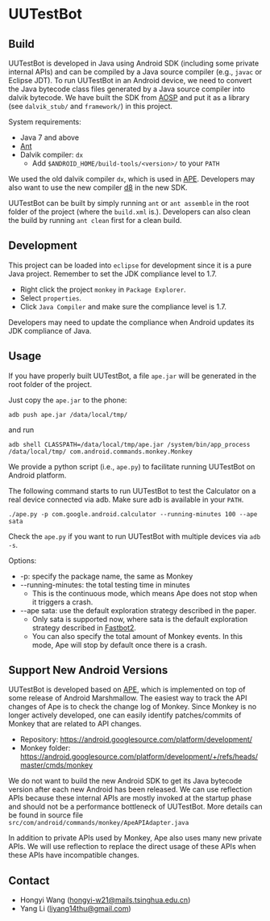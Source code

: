 # UUTestBot

## Build

UUTestBot is developed in Java using Android SDK (including some private internal APIs)
and can be compiled by a Java source compiler (e.g., `javac` or Eclipse JDT).
To run UUTestBot in an Android device, we need to convert the Java bytecode class files generated by a Java source compiler into dalvik bytecode.
We have built the SDK from [AOSP](https://source.android.com/) and put it as a library (see `dalvik_stub/` and `framework/`) in this project.

System requirements:

* Java 7 and above
* [Ant](http://ant.apache.org/)
* Dalvik compiler: `dx`
    * Add `$ANDROID_HOME/build-tools/<version>/` to your `PATH`

We used the old dalvik compiler `dx`, which is used in [APE](http://gutianxiao.com/ape/).
Developers may also want to use the new compiler [d8](https://developer.android.com/studio/command-line/d8) in the new SDK.

UUTestBot can be built by simply running `ant` or `ant assemble` in the root folder of the project (where the `build.xml` is.).
Developers can also clean the build by running `ant clean` first for a clean build.

## Development

This project can be loaded into `eclipse` for development since it is a pure Java project.
Remember to set the JDK compliance level to 1.7.

* Right click the project `monkey` in `Package Explorer`.
* Select `properties`.
* Click `Java Compiler` and make sure the compliance level is 1.7.

Developers may need to update the compliance when Android updates its JDK compliance of Java.

## Usage

If you have properly built UUTestBot, a file `ape.jar` will be generated in the root folder of the project.

Just copy the `ape.jar` to the phone:

`adb push ape.jar /data/local/tmp/`

and run

`adb shell CLASSPATH=/data/local/tmp/ape.jar /system/bin/app_process /data/local/tmp/ com.android.commands.monkey.Monkey`

We provide a python script (i.e., `ape.py`) to facilitate running UUTestBot on Android platform.

The following command starts to run UUTestBot to test the Calculator on a real device connected via adb. Make sure adb is available in your `PATH`.

`./ape.py -p com.google.android.calculator --running-minutes 100 --ape sata`

Check the `ape.py` if you want to run UUTestBot with multiple devices via `adb -s`.

Options:

* -p: specify the package name, the same as Monkey
* --running-minutes: the total testing time in minutes
	* This is the continuous mode, which means Ape does not stop when it triggers a crash.
* --ape sata: use the default exploration strategy described in the paper.
	* Only sata is supported now, where sata is the default exploration strategy described in [Fastbot2](https://github.com/bytedance/Fastbot_Android).
	* You can also specify the total amount of Monkey events. In this mode, Ape will stop by default once there is a crash.

## Support New Android Versions

UUTestBot is developed based on [APE](http://gutianxiao.com/ape/), which is implemented on top of some release of Android Marshmallow.
The easiest way to track the API changes of Ape is to check the change log of Monkey.
Since Monkey is no longer actively developed, one can easily identify patches/commits of Monkey that are related to API changes.

* Repository: <https://android.googlesource.com/platform/development/>
* Monkey folder: <https://android.googlesource.com/platform/development/+/refs/heads/master/cmds/monkey>

We do not want to build the new Android SDK to get its Java bytecode version after each new Android has been released.
We can use reflection APIs because these internal APIs are mostly invoked at the startup phase and should not be a performance bottleneck of UUTestBot.
More details can be found in source file `src/com/android/commands/monkey/ApeAPIAdapter.java`

In addition to private APIs used by Monkey, Ape also uses many new private APIs. We will use reflection to replace the direct usage of these APIs when these APIs have incompatible changes.

## Contact

* Hongyi Wang (hongyi-w21@mails.tsinghua.edu.cn)
* Yang Li (liyang14thu@gmail.com)